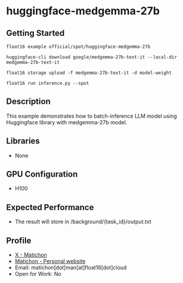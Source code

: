 # huggingface-medgemma-27b

## Getting Started

```
float16 example official/spot/huggingface-medgemma-27b

huggingface-cli download google/medgemma-27b-text-it --local-dir medgemma-27b-text-it

float16 storage upload -f medgemma-27b-text-it -d model-weight

float16 run inference.py --spot
```

## Description

This example demonstrates how to batch-inference LLM model using Huggingface library with medgemma-27b model. 

## Libraries 

- None

## GPU Configuration

- H100

## Expected Performance

- The result will store in /background/{task_id}/output.txt

## Profile

- [X - Matichon](https://x.com/KMatiDev1)
- [Matichon - Personal website](https://matichon.me)
- Email: matichon[dot]man[at]float16[dot]cloud
- Open for Work: No